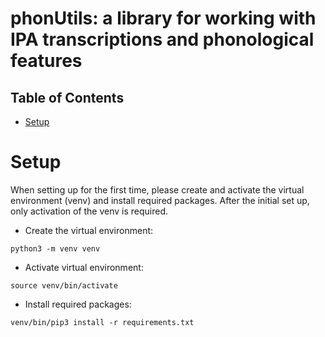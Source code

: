 # phonUtils: a library for working with IPA transcriptions and phonological features


## Table of Contents
* [Setup](#setup)

# Setup 
When setting up for the first time, please create and activate the virtual environment (venv) and install required packages. After the initial set up, only activation of the venv is required. 

- Create the virtual environment:

`python3 -m venv venv`

- Activate virtual environment:

`source venv/bin/activate`

- Install required packages:

`venv/bin/pip3 install -r requirements.txt`
